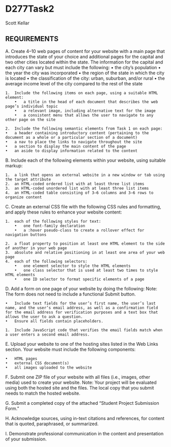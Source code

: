 # D277Task2
Scott Kellar

## REQUIREMENTS
A.  Create 4–10 web pages of content for your website with a main page that introduces the state of your choice and additional pages for the capital and two other cities located within the state. The information for the capital and each city can vary but must include the following:
    •   the city’s population
    •   the year the city was incorporated
    •   the region of the state in which the city is located
    •   the classification of the city: urban, suburban, and/or rural
    •   the average income level of the city compared to the rest of the state

    1.  Include the following items on each page, using a suitable HTML element:
        •   a title in the head of each document that describes the web page’s individual topic
        •   a relevant image, including alternative text for the image
        •   a consistent menu that allows the user to navigate to any other page on the site

    2.  Include the following semantic elements from Task 1 on each page:
    •   a header containing introductory content (pertaining to the document as a whole or a particular section of a document)
    •   a nav to place the links to navigate throughout the site
    •   a section to display the main content of the page
    •   an aside to display information related to the content


B.  Include each of the following elements within your website, using suitable markup:
    
    1.  a link that opens an external website in a new window or tab using the target attribute
    2.  an HTML-coded ordered list with at least three list items
    3.  an HTML-coded unordered list with at least three list items
    4.  an HTML-coded table consisting of 3–6 columns and 3–6 rows to organize content


C.  Create an external CSS file with the following CSS rules and formatting, and apply these rules to enhance your website content:

    1.  each of the following styles for text:
        •   one font-family declaration
        •   a :hover pseudo-class to create a rollover effect for navigation buttons

    2.  a float property to position at least one HTML element to the side of another in your web page
    3.  absolute and relative positioning in at least one area of your web page
    4.  each of the following selectors:
        •   one element selector to style the HTML elements
        •   one class selector that is used at least two times to style HTML elements
        •   one ID selector to format specific elements of a page

D.  Add a form on one page of your website by doing the following:
Note: The form does not need to include a functional Submit button.


    •   Include text fields for the user’s first name, the user’s last name, and the user’s email address, as well as a confirmation field for the email address for verification purposes and a text box that allows the user to ask a question.
    •   Ensure all fields contain placeholders.

    1.  Include JavaScript code that verifies the email fields match when a user enters a second email address.

E.  Upload your website to one of the hosting sites listed in the Web Links section. Your website must include the following components:

    •   HTML pages
    •   external CSS document(s)
    •   all images uploaded to the website

F.  Submit one ZIP file of your website with all files (i.e., images, other media) used to create your website. Note: Your project will be evaluated using both the hosted site and the files. The local copy that you submit needs to match the hosted website.

G.  Submit a completed copy of the attached “Student Project Submission Form.”

H.  Acknowledge sources, using in-text citations and references, for content that is quoted, paraphrased, or summarized.

I.  Demonstrate professional communication in the content and presentation of your submission.